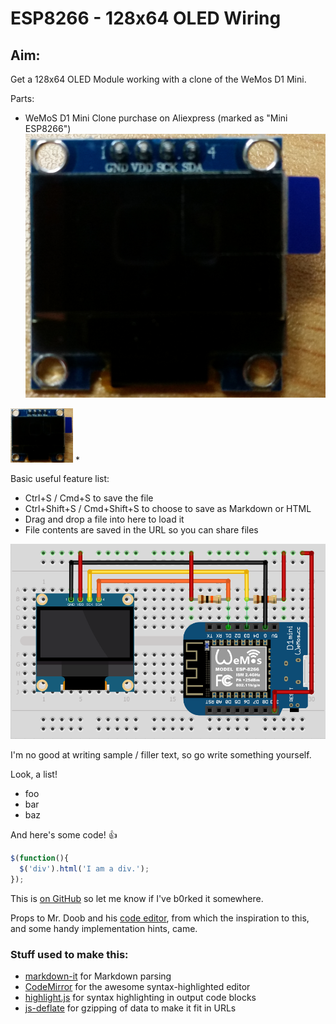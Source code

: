 # ESP8266 - 128x64 OLED Wiring

## Aim:
Get a 128x64 OLED Module working with a clone of the WeMos D1 Mini.

Parts:
* WeMoS D1 Mini Clone purchase on Aliexpress (marked as "Mini ESP8266")
![WeMos Mini Clone - Front](/resources/OLED128x64-GM009605-Front.jpg)
<img src="./resources/OLED128x64-GM009605-Front.jpg" width="100">
* 

Basic useful feature list:

 * Ctrl+S / Cmd+S to save the file
 * Ctrl+Shift+S / Cmd+Shift+S to choose to save as Markdown or HTML
 * Drag and drop a file into here to load it
 * File contents are saved in the URL so you can share files

![Board](https://github.com/asleepatwork/esp8266-oled-gm009605/raw/master/resources/OLED_128x64_i2c%20Breadboard%20View.png)


I'm no good at writing sample / filler text, so go write something yourself.

Look, a list!

 * foo
 * bar
 * baz

And here's some code! :+1:

```javascript
$(function(){
  $('div').html('I am a div.');
});
```

This is [on GitHub](https://github.com/jbt/markdown-editor) so let me know if I've b0rked it somewhere.


Props to Mr. Doob and his [code editor](http://mrdoob.com/projects/code-editor/), from which
the inspiration to this, and some handy implementation hints, came.

### Stuff used to make this:

 * [markdown-it](https://github.com/markdown-it/markdown-it) for Markdown parsing
 * [CodeMirror](http://codemirror.net/) for the awesome syntax-highlighted editor
 * [highlight.js](http://softwaremaniacs.org/soft/highlight/en/) for syntax highlighting in output code blocks
 * [js-deflate](https://github.com/dankogai/js-deflate) for gzipping of data to make it fit in URLs
